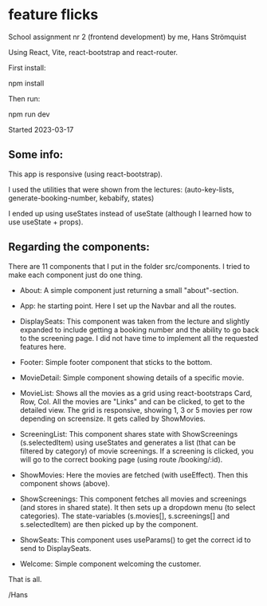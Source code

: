 # feature flicks

School assignment nr 2 (frontend development) by me, Hans Strömquist

Using React, Vite, react-bootstrap and react-router.

First install:

npm install

Then run:

npm run dev

Started 2023-03-17


## Some info:

This app is responsive (using react-bootstrap).

I used the utilities that were shown from the lectures:
(auto-key-lists, generate-booking-number, kebabify, states)

I ended up using useStates instead of useState (although I learned how to use useState + props).

## Regarding the components:

There are 11 components that I put in the folder src/components.
I tried to make each component just do one thing.

* About:
A simple component just returning a small "about"-section.

* App:
 he starting point. Here I set up the Navbar and all the routes.

* DisplaySeats:
 This component was taken from the lecture and slightly expanded to include
 getting a booking number and the ability to go back to the screening page.
 I did not have time to implement all the requested features here.

* Footer:
 Simple footer component that sticks to the bottom.

* MovieDetail:
 Simple component showing details of a specific movie.

* MovieList:
 Shows all the movies as a grid using react-bootstraps Card, Row, Col.
 All the movies are "Links" and can be clicked, to get to the detailed view.
 The grid is responsive, showing 1, 3 or 5 movies per row depending on screensize.
 It gets called by ShowMovies.

* ScreeningList:
 This component shares state with ShowScreenings (s.selectedItem) using useStates and
 generates a list (that can be filtered by category) of movie screenings. If a screening
 is clicked, you will go to the correct booking page (using route /booking/:id).

* ShowMovies:
 Here the movies are fetched (with useEffect). Then this component shows <MovieList/> (above).

* ShowScreenings:
 This component fetches all movies and screenings (and stores in shared state). It then sets up
 a dropdown menu (to select categories). The state-variables (s.movies[], s.screenings[] and s.selectedItem)
 are then picked up by the <ScreeningList/> component.

* ShowSeats:
 This component uses useParams() to get the correct id to send to DisplaySeats.

* Welcome:
 Simple component welcoming the customer.
  

That is all.

/Hans
